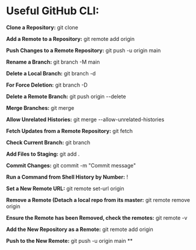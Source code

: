 # Useful GitHub CLI:

**Clone a Repository:**
git clone <repository-url>

**Add a Remote to a Repository:**
git remote add origin <new-repo-url>

**Push Changes to a Remote Repository:**
git push -u origin main

**Rename a Branch:**
git branch -M main

**Delete a Local Branch:**
git branch -d <branch-name>

**For Force Deletion:**
git branch -D <branch-name>

**Delete a Remote Branch:**
git push origin --delete <branch-name>

**Merge Branches:**
git merge <branch-name>

**Allow Unrelated Histories:**
git merge <branch-name> --allow-unrelated-histories

**Fetch Updates from a Remote Repository:**
git fetch <remote-name>

**Check Current Branch:**
git branch

**Add Files to Staging:**
git add .

**Commit Changes:**
git commit -m "Commit message"

**Run a Command from Shell History by Number:**
!<command-number>

**Set a New Remote URL:**
git remote set-url origin <new-repo-url>

**Remove a Remote (Detach a local repo from its master:**
git remote remove origin

**Ensure the Remote has been Removed, check the remotes:**
git remote -v

**Add the New Repository as a Remote:**
git remote add origin <new-repo-url>

**Push to the New Remote:**
git push -u origin main
**

